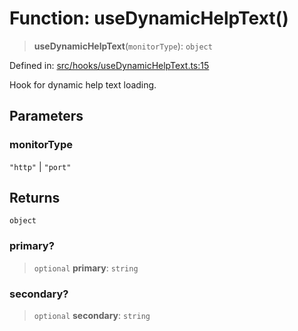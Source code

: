 # Function: useDynamicHelpText()

> **useDynamicHelpText**(`monitorType`): `object`

Defined in: [src/hooks/useDynamicHelpText.ts:15](https://github.com/Nick2bad4u/Uptime-Watcher/blob/3cce0c3b352c8390536ca3c7399ece50a05faf18/src/hooks/useDynamicHelpText.ts#L15)

Hook for dynamic help text loading.

## Parameters

### monitorType

`"http"` | `"port"`

## Returns

`object`

### primary?

> `optional` **primary**: `string`

### secondary?

> `optional` **secondary**: `string`
